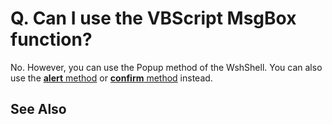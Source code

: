 # Q. Can I use the VBScript MsgBox function?

No. However, you can use the Popup method of the WshShell. You can also use the [**alert** method](../../macro/window/window_alert) or [**confirm** method](../../macro/window/window_confirm) instead.

## See Also
